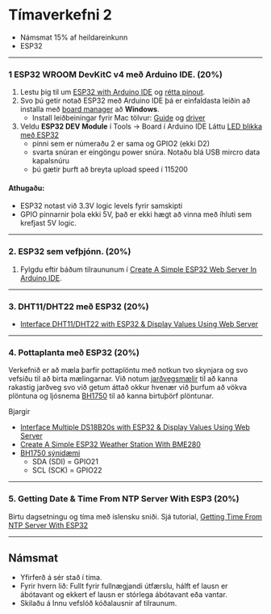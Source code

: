 # Tímaverkefni 2

- Námsmat 15% af heildareinkunn
- ESP32

---


### 1 ESP32 WROOM DevKitC v4 með Arduino IDE. (20%)  

1. Lestu þig til um [ESP32 with Arduino IDE](https://lastminuteengineers.com/esp32-arduino-ide-tutorial/) og [rétta pinout](https://docs.espressif.com/projects/esp-idf/en/latest/esp32/_images/esp32-devkitC-v4-pinout.png).
1. Svo þú getir notað ESP32 með Arduino IDE þá er einfaldasta leiðin að installa með [board manager](https://docs.espressif.com/projects/arduino-esp32/en/latest/installing.html#installing-using-boards-manager) að **Windows**. 
   - Install leiðbeiningar fyrir Mac tölvur: [Guide](https://www.hackster.io/shahizat005/getting-started-with-esp32-on-a-mac-4b3997#toc-installing-esp32-add-on-in-arduino-ide-4) og [driver](https://www.silabs.com/developers/usb-to-uart-bridge-vcp-drivers)
1. Veldu **ESP32 DEV Module** í Tools -> Board í Arduino IDE Láttu [LED blikka með ESP32](https://docs.espressif.com/projects/arduino-esp32/en/latest/tutorials/blink.html) 
   - pinni sem er númeraðu 2 er sama og GPIO2 (ekki D2)
   - svarta snúran er eingöngu power snúra. Notaðu blá USB mircro data kapalsnúru 
   - þú gætir þurft að breyta upload speed í 115200

#### Athugaðu:

- ESP32 notast við 3.3V logic levels fyrir samskipti 
- GPIO pinnarnir þola ekki 5V, það er ekki hægt að vinna með íhluti sem krefjast 5V logic.
<!-- - [usb driver fyrir Mac tölvu](https://www.silabs.com/developers/usb-to-uart-bridge-vcp-drivers) -->

<!--
- [ESP32-DevKitC V4 Getting Started Guide](https://docs.espressif.com/projects/esp-idf/en/latest/esp32/hw-reference/esp32/get-started-devkitc.html#esp32-devkitc-v4-getting-started-guide)
- [ESP32 WROOM DevKitC v4 on Arduino IDE](https://www.iottechtrends.com/getting-started-with-esp32-wroom-devkitc/)
- [IOT Made Simple: Playing With the ESP32 on Arduino IDE](https://www.instructables.com/IOT-Made-Simple-Playing-With-the-ESP32-on-Arduino-/)
-->

---

### 2. ESP32 sem vefþjónn. (20%)
1. Fylgdu eftir báðum tilraununum í [Create A Simple ESP32 Web Server In Arduino IDE](https://lastminuteengineers.com/creating-esp32-web-server-arduino-ide/).

<!--
**Kennari: Skoða** Það gæti verið nauðsynlegt að breyta ssid **ef** það eru fleiri en tveir að tengjast wifi, sjá t.d. [How to Set an ESP32 Access Point (AP) for Web Server](https://randomnerdtutorials.com/esp32-access-point-ap-web-server/)
-->

---

### 3. DHT11/DHT22 með ESP32 (20%)

- [Interface DHT11/DHT22 with ESP32 & Display Values Using Web Server](https://lastminuteengineers.com/esp32-dht11-dht22-web-server-tutorial/)

---

### 4. Pottaplanta með ESP32 (20%)
Verkefnið er að mæla þarfir pottaplöntu með notkun tvo skynjara og svo vefsíðu til að birta mælingarnar. 
Við notum [jarðvegsmælir](https://github.com/VESM3/IOT/blob/main/Efni/soilsensor.md) til að kanna rakastig jarðveg svo við getum áttað okkur hvenær við þurfum að vökva plöntuna og ljósnema [BH1750](https://www.arduino.cc/reference/en/libraries/bh1750/) til að kanna birtuþörf plöntunar. 

Bjargir
- [Interface Multiple DS18B20s with ESP32 & Display Values Using Web Server](https://lastminuteengineers.com/multiple-ds18b20-esp32-web-server-tutorial/)
- [Create A Simple ESP32 Weather Station With BME280](https://lastminuteengineers.com/bme280-esp32-weather-station/)
- [BH1750 sýnidæmi](https://github.com/claws/BH1750#example) 
   - SDA (SDI) = GPIO21
   - SCL (SCK) = GPIO22 
---


### 5. Getting Date & Time From NTP Server With ESP3 (20%)
Birtu dagsetningu og tíma með íslensku sniði. Sjá tutorial, [Getting Time From NTP Server With ESP32](https://lastminuteengineers.com/esp32-ntp-server-date-time-tutorial/)

<!--  
- [Interface OLED with ESP32](https://lastminuteengineers.com/oled-display-esp32-tutorial/) 
-->

---

## Námsmat
- Yfirferð á sér stað í tíma.
- Fyrir hvern lið: Fullt fyrir fullnægjandi útfærslu, hálft ef lausn er ábótavant og ekkert ef lausn er stórlega ábótavant eða vantar.
- Skilaðu á Innu vefslóð kóðalausnir af tilraunum.
